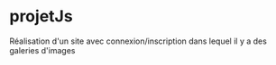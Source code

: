 # projetJs
Réalisation d'un site avec connexion/inscription dans lequel il y a des galeries d'images
